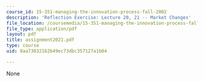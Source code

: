 ```yaml
---
course_id: 15-351-managing-the-innovation-process-fall-2002
description: 'Reflection Exercise: Lecture 20, 21 -- Market Changes'
file_location: /coursemedia/15-351-managing-the-innovation-process-fall-2002/8aa73032162b49ec73dbc357127a1b04_assignment2021.pdf
file_type: application/pdf
layout: pdf
title: assignment2021.pdf
type: course
uid: 8aa73032162b49ec73dbc357127a1b04

---
```

None